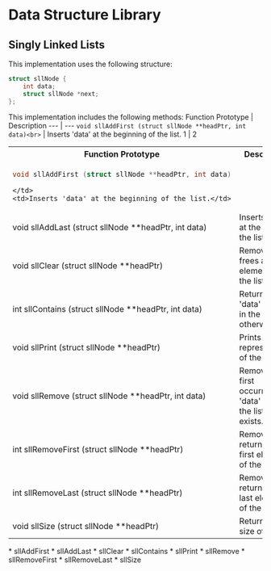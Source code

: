 # Data Structure Library 

## Singly Linked Lists
This implementation uses the following structure:
```c
struct sllNode {
	int data;
	struct sllNode *next;
};
```
This implementation includes the following methods:
Function Prototype | Description
--- | ---
`void sllAddFirst (struct sllNode **headPtr, int data)<br>` | Inserts 'data' at the beginning of the list.
1 | 2

<table style="width:100%">
  <colgroup>
    <col style="width:50%">
  </colgroup>
  <tr>
    <th>Function Prototype</th>
    <th>Description</th>
  </tr>
  <tr>
    <td>

```c
void sllAddFirst (struct sllNode **headPtr, int data)
```


    </td>
    <td>Inserts 'data' at the beginning of the list.</td>
  </tr>
  <tr>
    <td>void sllAddLast (struct sllNode **headPtr, int data)</td>
    <td>Inserts 'data' at the end of the list.</td>
  </tr>
  <tr>
    <td>void sllClear (struct sllNode **headPtr)</td>
    <td>Removes & frees all elements from the list.</td>
  </tr>
  <tr>
    <td>int sllContains (struct sllNode **headPtr, int data)</td>
    <td>Returns 1 if 'data' is found in the list, 0 otherwise.</td>
  </tr>
  <tr>
    <td>void sllPrint (struct sllNode **headPtr)</td>
    <td>Prints a string representation of the list.</td>
  </tr>
  <tr>
    <td>void sllRemove (struct sllNode **headPtr, int data)</td>
    <td>Removes the first occurrence of 'data' from the list, if it exists.</td>
  </tr>
  <tr>
    <td>int sllRemoveFirst (struct sllNode **headPtr)</td>
    <td>Removes and returns the first element of the list.</td>
  </tr>
  <tr>
    <td>int sllRemoveLast (struct sllNode **headPtr)</td>
    <td>Removes and returns the last element of the list.</td>
  </tr>
  <tr>
    <td>void sllSize (struct sllNode **headPtr)</td>
    <td>Returns the size of the list.</td>
  </tr>
</table>
* sllAddFirst
* sllAddLast
* sllClear
* sllContains
* sllPrint
* sllRemove
* sllRemoveFirst
* sllRemoveLast
* sllSize
